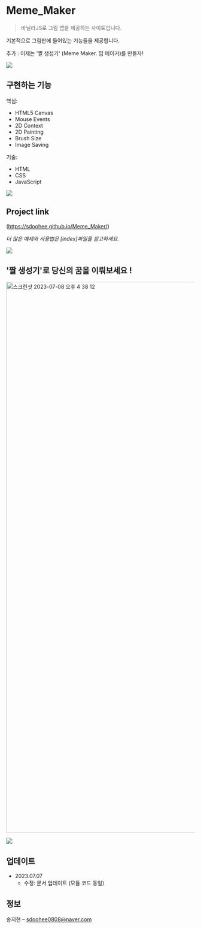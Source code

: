 # Meme_Maker
> 바닐라JS로 그림 앱을 제공하는 사이트입니다.


기본적으로 그림판에 들어있는 기능들을 제공합니다.

추가 : 이제는 '짤 생성기' (Meme Maker. 밈 메이커)를 만들자!

![](../header.png)

## 구현하는 기능

핵심:

- HTML5 Canvas
- Mouse Events
- 2D Context
- 2D Painting
- Brush Size
- Image Saving

기술:

- HTML
- CSS
- JavaScript

![](../header.png)
## Project link
(https://sdoohee.github.io/Meme_Maker/)

_더 많은 예제와 사용법은 [index]파일을 참고하세요._

![](../header.png)
## '짤 생성기'로 당신의 꿈을 이뤄보세요 !
<img width="1470" alt="스크린샷 2023-07-08 오후 4 38 12" src="https://github.com/sdoohee/Meme_Maker/assets/90372242/674f53f9-3a20-45f4-8354-f262a72d60fa">

![](../header.png)
## 업데이트

* 2023.07.07
    * 수정: 문서 업데이트 (모듈 코드 동일)

## 정보

송지현 – sdoohee0808@naver.com


<!-- Markdown link & img dfn's -->
[npm-image]: https://img.shields.io/npm/v/datadog-metrics.svg?style=flat-square
[npm-url]: https://npmjs.org/package/datadog-metrics
[npm-downloads]: https://img.shields.io/npm/dm/datadog-metrics.svg?style=flat-square
[travis-image]: https://img.shields.io/travis/dbader/node-datadog-metrics/master.svg?style=flat-square
[travis-url]: https://travis-ci.org/dbader/node-datadog-metrics
[wiki]: https://github.com/yourname/yourproject/wiki
